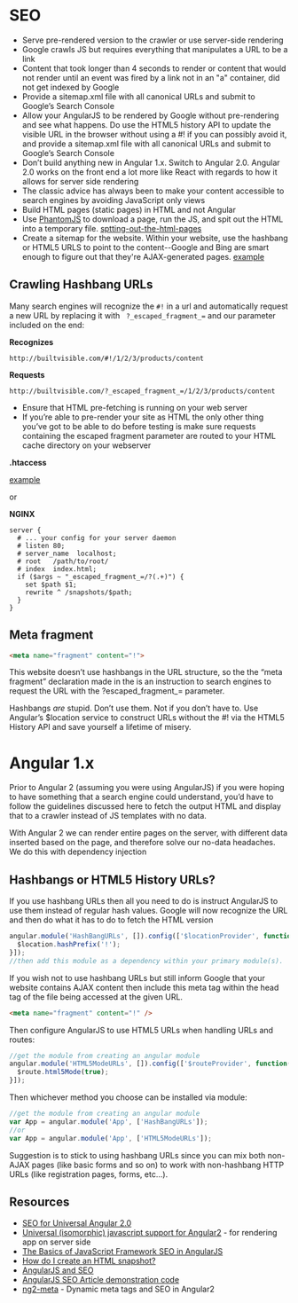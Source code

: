 # SEO

- Serve pre-rendered version to the crawler or use server-side rendering
- Google crawls JS but requires everything that manipulates a URL to be a link
- Content that took longer than 4 seconds to render or content that would not render until an event was fired by a link not in an "a" container, did not get indexed by Google
- Provide a sitemap.xml file with all canonical URLs and submit to Google’s Search Console
- Allow your AngularJS to be rendered by Google without pre-rendering and see what happens. Do use the HTML5 history API to update the visible URL in the browser without using a #! if you can possibly avoid it, and provide a sitemap.xml file with all canonical URLs and submit to Google’s Search Console
- Don’t build anything new in Angular 1.x. Switch to Angular 2.0. Angular 2.0 works on the front end a lot more like React with regards to how it allows for server side rendering
- The classic advice has always been to make your content accessible to search engines by avoiding JavaScript only views
- Build HTML pages (static pages) in HTML and not Angular
- Use [PhantomJS](http://phantomjs.org/) to download a page, run the JS, and spit out the HTML into a temporary file. [sptting-out-the-html-pages](https://www.yearofmoo.com/2012/11/angularjs-and-seo.html#sptting-out-the-html-pages)
- Create a sitemap for the website. Within your website, use the hashbang or HTML5 URLS to point to the content--Google and Bing are smart enough to figure out that they're AJAX-generated pages. [example](https://github.com/yearofmoo-articles/AngularJS-SEO-Article/blob/master/sitemap.xml)

## Crawling Hashbang URLs

Many search engines will recognize the `#!` in a url and automatically request a new URL by replacing it with `
?_escaped_fragment_=` and our parameter included on the end:

**Recognizes**

```
http://builtvisible.com/#!/1/2/3/products/content
```

**Requests**

```
http://builtvisible.com/?_escaped_fragment_=/1/2/3/products/content
```

- Ensure that HTML pre-fetching is running on your web server
- If you’re able to pre-render your site as HTML the only other thing you’ve got to be able to do before testing is make sure requests containing the escaped fragment parameter are routed to your HTML cache directory on your webserver

**.htaccess**

[example](https://github.com/yearofmoo-articles/AngularJS-SEO-Article/blob/master/.htaccess)

or

**NGINX**
```
server {
  # ... your config for your server daemon
  # listen 80;
  # server_name  localhost;
  # root   /path/to/root/
  # index  index.html;
  if ($args ~ "_escaped_fragment_=/?(.+)") {
    set $path $1;
    rewrite ^ /snapshots/$path;
  }
}
```

## Meta fragment

```html
<meta name="fragment" content="!">
```

This website doesn’t use hashbangs in the URL structure, so the the “meta fragment” declaration made in the <head> is an instruction to search engines to request the URL with the ?escaped_fragment_= parameter.

Hashbangs *are* stupid. Don’t use them. Not if you don’t have to. Use Angular’s $location service to construct URLs without the #! via the HTML5 History API and save yourself a lifetime of misery.


# Angular 1.x

Prior to Angular 2 (assuming you were using AngularJS) if you were hoping to have something that a search engine could understand, you’d have to follow the guidelines discussed here to fetch the output HTML and display that to a crawler instead of JS templates with no data.

With Angular 2 we can render entire pages on the server, with different data inserted based on the page, and therefore solve our no-data headaches. We do this with dependency injection

## Hashbangs or HTML5 History URLs?

If you use hashbang URLs then all you need to do is instruct AngularJS to use them instead of regular hash values. Google will now recognize the URL and then do what it has to do to fetch the HTML version

```JavaScript
angular.module('HashBangURLs', []).config(['$locationProvider', function($location) {
  $location.hashPrefix('!');
}]);
//then add this module as a dependency within your primary module(s).
```

If you wish not to use hashbang URLs but still inform Google that your website contains AJAX content then include this meta tag within the head tag of the file being accessed at the given URL.

```HTML
<meta name="fragment" content="!" />
```

Then configure AngularJS to use HTML5 URLs when handling URLs and routes:

```JavaScript
//get the module from creating an angular module
angular.module('HTML5ModeURLs', []).config(['$routeProvider', function($route) {
  $route.html5Mode(true);
}]);
```

Then whichever method you choose can be installed via module:

```JavaScript
//get the module from creating an angular module
var App = angular.module('App', ['HashBangURLs']);
//or
var App = angular.module('App', ['HTML5ModeURLs']);
```

Suggestion is to stick to using hashbang URLs since you can mix both non-AJAX pages (like basic forms and so on) to work with non-hashbang HTTP URLs (like registration pages, forms, etc...).


## Resources

- [SEO for Universal Angular 2.0](https://builtvisible.com/universal-angular-2-server-side-rendering-seo-crawl-friendliness/)
- [Universal (isomorphic) javascript support for Angular2](https://github.com/devCrossNet/universal) - for rendering app on server side
- [The Basics of JavaScript Framework SEO in AngularJS](https://builtvisible.com/javascript-framework-seo/)
- [How do I create an HTML snapshot?](https://developers.google.com/webmasters/ajax-crawling/docs/html-snapshot)
- [AngularJS and SEO](https://www.yearofmoo.com/2012/11/angularjs-and-seo.html)
- [AngularJS SEO Article demonstration code](https://github.com/yearofmoo-articles/AngularJS-SEO-Article)
- [ng2-meta](https://github.com/vinaygopinath/ng2-meta) - Dynamic meta tags and SEO in Angular2
